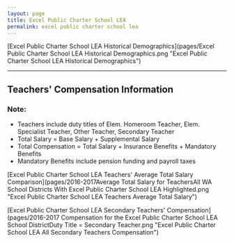```yaml
---
layout: page
title: Excel Public Charter School LEA
permalink: excel public charter school lea
---
```



[Excel Public Charter School LEA Historical Demographics](pages/Excel Public Charter School LEA Historical Demographics.png "Excel Public Charter School LEA Historical Demographics")

___

## Teachers' Compensation Information
### Note:
- Teachers include duty titles of Elem. Homeroom Teacher, Elem. Specialist Teacher, Other Teacher, Secondary Teacher
- Total Salary = Base Salary + Supplemental Salary
- Total Compensation = Total Salary + Insurance Benefits + Mandatory Benefits
- Mandatory Benefits include pension funding and payroll taxes

[Excel Public Charter School LEA Teachers' Average Total Salary Comparison](pages/2016-2017Average Total Salary for TeachersAll WA School Districts With Excel Public Charter School LEA Highlighted.png "Excel Public Charter School LEA Teachers Average Total Salary")

[Excel Public Charter School LEA Secondary Teachers' Compensation](pages/2016-2017 Compensation for the Excel Public Charter School LEA School DistrictDuty Title = Secondary Teacher.png "Excel Public Charter School LEA All Secondary Teachers Compensation")

